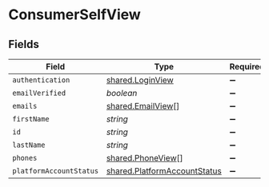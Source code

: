 # ConsumerSelfView


## Fields

| Field                                                                        | Type                                                                         | Required                                                                     | Description                                                                  |
| ---------------------------------------------------------------------------- | ---------------------------------------------------------------------------- | ---------------------------------------------------------------------------- | ---------------------------------------------------------------------------- |
| `authentication`                                                             | [shared.LoginView](../../models/shared/loginview.md)                         | :heavy_minus_sign:                                                           | N/A                                                                          |
| `emailVerified`                                                              | *boolean*                                                                    | :heavy_minus_sign:                                                           | N/A                                                                          |
| `emails`                                                                     | [shared.EmailView](../../models/shared/emailview.md)[]                       | :heavy_minus_sign:                                                           | N/A                                                                          |
| `firstName`                                                                  | *string*                                                                     | :heavy_minus_sign:                                                           | N/A                                                                          |
| `id`                                                                         | *string*                                                                     | :heavy_minus_sign:                                                           | N/A                                                                          |
| `lastName`                                                                   | *string*                                                                     | :heavy_minus_sign:                                                           | N/A                                                                          |
| `phones`                                                                     | [shared.PhoneView](../../models/shared/phoneview.md)[]                       | :heavy_minus_sign:                                                           | N/A                                                                          |
| `platformAccountStatus`                                                      | [shared.PlatformAccountStatus](../../models/shared/platformaccountstatus.md) | :heavy_minus_sign:                                                           | N/A                                                                          |